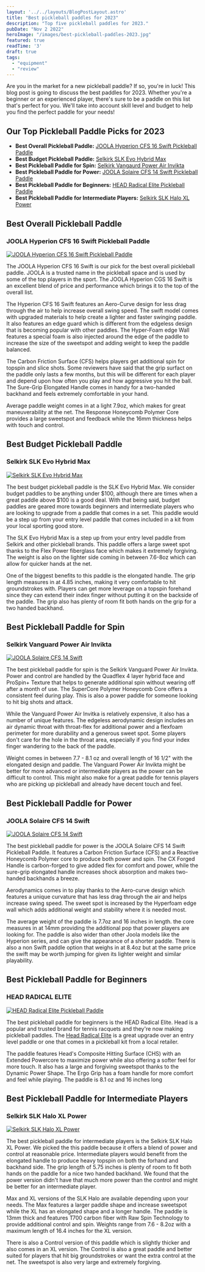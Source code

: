 ```yaml
---
layout: '../../layouts/BlogPostLayout.astro'
title: "Best pickleball paddles for 2023"
description: "Top five pickleball paddles for 2023."
pubDate: "Nov 2 2022"
heroImage: "/images/best-pickleball-paddles-2023.jpg"
featured: true
readTime: '3'
draft: true
tags: 
  - "equipment"
  - "review"
---
```


Are you in the market for a new pickleball paddle? If so, you're in luck! This blog post is going to discuss the best paddles for 2023. Whether you're a beginner or an experienced player, there's sure to be a paddle on this list that's perfect for you. We'll take into account skill level and budget to help you find the perfect paddle for your needs!

## Our Top Pickleball Paddle Picks for 2023

- **Best Overall Pickleball Paddle:** <a target="_blank" href="https://joolausa.com/ben-johns-hyperion-cfs-16-swift-pickleball-paddle/">JOOLA Hyperion CFS 16 Swift Pickleball Paddle</a>
- **Best Budget Pickleball Paddle:** <a target="_blank" href="https://www.amazon.com/Selkirk-Sport-Pickleball-Featuring-Fiberglass/dp/B09K3842HH/ref=sr_1_1_sspa?crid=2T24RXAGF0WG5&keywords=selkirk%2Bpickleball%2Bpaddle&qid=1673219175&sprefix=selk%2Caps%2C153&sr=8-1-spons&smid=A2G9X79W0SH4HA&spLa=ZW5jcnlwdGVkUXVhbGlmaWVyPUEyOUpCWFdPMUU5OUpJJmVuY3J5cHRlZElkPUEwMjc1NzgyMjdWRFQ5ME5CSllLWCZlbmNyeXB0ZWRBZElkPUEwNjgxODkzQTIxQVpFWVdCTjYmd2lkZ2V0TmFtZT1zcF9hdGYmYWN0aW9uPWNsaWNrUmVkaXJlY3QmZG9Ob3RMb2dDbGljaz10cnVl&th=1">Selkirk SLK Evo Hybrid Max</a>
- **Best Pickleball Paddle for Spin:** <a target="_blank" href="https://www.selkirk.com/products/vanguard-air-invikta?variant=39774039375974">Selkirk Vangaurd Power Air Invikta</a>
- **Best Pickleball Paddle for Power:** <a target="_blank" href="https://joolausa.com/solaire-cfs-14-swift-pickleball-paddle/">JOOLA Solaire CFS 14 Swift Pickleball Paddle</a>
- **Best Pickleball Paddle for Beginners:** <a target="_blank" href="https://www.head.com/en_US/radical-elite-226032.html">HEAD Radical Elite Pickleball Paddle</a>
- **Best Pickleball Paddle for Intermediate Players:** <a target="_blank" href="https://www.selkirk.com/products/slk-halo?_pos=1&_sid=23de3ad54&_ss=r&variant=39964829188198">Selkirk SLK Halo XL Power</a>


## Best Overall Pickleball Paddle
### JOOLA Hyperion CFS 16 Swift Pickleball Paddle
[![JOOLA Hyperion CFS 16 Swift Pickleball Paddle](/images/joola-hyperion-cfs-16-swift.jpg)](https://joolausa.com/ben-johns-hyperion-cfs-16-swift-pickleball-paddle/)

The JOOLA Hyperion CFS 16 Swift is our pick for the best overall pickleball paddle. JOOLA is a trusted name in the pickleball space and is used by some of the top players in the sport. The JOOLA Hyperion CGS 16 Swift is an excellent blend of price and performance which brings it to the top of the overall list.

The Hyperion CFS 16 Swift features an Aero-Curve design for less drag through the air to help increase overall swing speed. The swift model comes with upgraded materials to help create a lighter and faster swinging paddle. It also features an edge guard which is different from the edgeless design that is becoming popular with other paddles. The Hyper-Foam edge Wall features a special foam is also injected around the edge of the paddle to increase the size of the sweetspot and adding weight to keep the paddle balanced.

The Carbon Friction Surface (CFS) helps players get additional spin for topspin and slice shots. Some reviewers have said that the grip surfact on the paddle only lasts a few months, but this will be different for each player and depend upon how often you play and how aggressive you hit the ball. The Sure-Grip Elongated Handle comes in handy for a two-handed backhand and feels extremely comfortable in your hand.

Average paddle weight comes in at a light 7.9oz, which makes for great maneuverability at the net. The Response Honeycomb Polymer Core provides a large sweetspot and feedback while the 16mm thickness helps with touch and control. 

## Best Budget Pickleball Paddle
### Selkirk SLK Evo Hybrid Max
[![Selkirk SLK Evo Hybrid Max](/images/selkirk-evo-hybrid-max.jpg)](https://slkpickleball.com/products/slk-evo-hybrid-max)

The best budget pickleball paddle is the SLK Evo Hybrid Max. We consider budget paddles to be anything under $100, although there are times when a great paddle above $100 is a good deal. With that being said, budget paddles are geared more towards beginners and intermediate players who are looking to upgrade from a paddle that comes in a set. This paddle would be a step up from your entry level paddle that comes included in a kit from your local sporting good store.

The SLK Evo Hybrid Max is a step up from your entry level paddle from Selkirk and other pickleball brands. This paddle offers a large sweet spot thanks to the Flex Power fiberglass face which makes it extremely forgiving. The weight is also on the lighter side coming in between 7.6-8oz which can allow for quicker hands at the net. 

One of the biggest benefits to this paddle is the elongated handle. The grip length measures in at 4.85 inches, making it very comfortable to hit groundstrokes with. Players can get more leverage on a topspin forehand since they can extend their index finger without putting it on the backside of the paddle. The grip also has plenty of room fit both hands on the grip for a two handed backhand.

## Best Pickleball Paddle for Spin
### Selkirk Vanguard Power Air Invikta
[![JOOLA Solaire CFS 14 Swift](/images/selkirk-power-air-invikta.jpg)](https://www.selkirk.com/products/vanguard-air-invikta?variant=39774039375974)

The best pickleball paddle for spin is the Selkirk Vanguard Power Air Invikta. Power and control are handled by the Quadflex 4 layer hybrid face and ProSpin+ Texture that helps to generate additional spin without wearing off after a month of use. The SuperCore Polymer Honeycomb Core offers a consistent feel during play. This is also a power paddle for someone looking to hit big shots and attack.

While the Vanguard Power Air Invitka is relatively expensive, it also has a number of unique features. The edgeless aerodynamic design includes an air dynamic throat with throat-flex for additional power and a flexfoam perimeter for more durability and a generous sweet spot. Some players don't care for the hole in the throat area, especially if you find your index finger wandering to the back of the paddle.

Weight comes in between 7.7 - 8.1 oz and overall length of 16 1/2" with the elongated design and paddle. The Vanguard Power Air Invikta might be better for more advanced or intermediate players as the power can be difficult to control. This might also make for a great paddle for  tennis players who are picking up pickleball and already have decent touch and feel. 


## Best Pickleball Paddle for Power
### JOOLA Solaire CFS 14 Swift
[![JOOLA Solaire CFS 14 Swift](/images/joola-solaire-cfs-14-swift.jpg)](https://joolausa.com/solaire-cfs-14-swift-pickleball-paddle/)

The best pickleball paddle for power is the JOOLA Solaire CFS 14 Swift Pickleball Paddle. It features a Carbon Friction Surface (CFS) and a Reactive Honeycomb Polymer core to produce both power and spin. The CX Forged Handle is carbon-forged to give added flex for comfort and power, while the sure-grip elongated handle increases shock absorption and makes two-handed backhands a breeze.

Aerodynamics comes in to play thanks to the Aero-curve design which features a unique curvature that has less drag through the air and helps increase swing speed. The sweet spot is increased by the Hyperfoam edge wall which adds additional weight and stability where it is needed most.

The average weight of the paddle is 7.7oz and 16 inches in length. the core measures in at 14mm providing the additional pop that power players are looking for. The paddle is also wider than other Joola models like the Hyperion series, and can give the appearance of a shorter paddle. There is also a non Swift paddle option that weighs in at 8.4oz but at the same price the swift may be worth jumping for given its lighter weight and similar playability.
## Best Pickleball Paddle for Beginners
### HEAD RADICAL ELITE

[![HEAD Radical Elite Pickleball Paddle](/images/head-radical-elite.jpg)](https://www.head.com/en_US/radical-elite-226032.html)


The best pickleball paddle for beginners is the HEAD Radical Elite. Head is a popular and trusted brand for tennis racquets and they're now making pickleball paddles. The <a href="https://www.head.com/en_US/radical-elite-226032.html" target="_blank">Head Radical Elite</a> is a great upgrade over an entry level paddle or one that comes in a pickleball kit from a local retailer. 

The paddle features Head's Composite Hitting Surface (CHS) with an Extended Powercore to maximize power while also offering a softer feel for more touch. It also has a large and forgiving sweetspot thanks to the Dynamic Power Shape. The Ergo Grip has a foam handle for more comfort and feel while playing. The paddle is 8.1 oz and 16 inches long


## Best Pickleball Paddle for Intermediate Players
### Selkirk SLK Halo XL Power
[![Selkirk SLK Halo XL Power](/images/selkirk-halo-xl-power.jpg)](https://www.selkirk.com/products/slk-halo?variant=39964829188198)

The best pickleball paddle for intermediate players is the Selkirk SLK Halo XL Power. We picked the this paddle because it offers a blend of power and control at reasonable price. Intermediate players would benefit from the elongated handle to produce heavy topspin on both the forhand and backhand side. The grip length of 5.75 inches is plenty of room to fit both hands on the paddle for a nice two handed backhand. We found that the power version didn't have that much more power than the control and might be better for an intermediate player.

Max and XL versions of the SLK Halo are available depending upon your needs. The Max features a larger paddle shape and increase sweetspot while the XL has an elongated shape and a longer handle. The paddle is 13mm thick and features T700 carbon fiber with Raw Spin Technology to provide additional control and spin. Weights range from 7.6 - 8.2oz with a maximum length of 16.4 inches for the XL version. 

There is also a Control version of this paddle which is slightly thicker and also comes in an XL version. The Control is also a great paddle and better suited for players that hit big groundstrokes or want the extra control at the net. The sweetspot is also very large and extremely forgiving.

